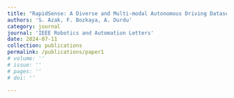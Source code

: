 ```yaml
---
title: "RapidSense: A Diverse and Multi-modal Autonomous Driving Dataset- (In Preparation)"
authors: 'S. Azak, F. Bozkaya, A. Durdu'
category: journal
journal: 'IEEE Robotics and Automation Letters'
date: 2024-07-11
collection: publications
permalink: /publications/paper1
# volume: ''
# issue: ''
# pages: ''
# doi: '' 

---
```

<!--Makalenin özeti, indirme bağlantıları-->

